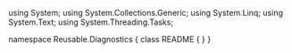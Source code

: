 ﻿using System;
using System.Collections.Generic;
using System.Linq;
using System.Text;
using System.Threading.Tasks;

namespace Reusable.Diagnostics
{
    class README
    {
    }
}
